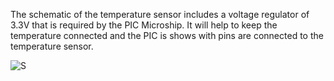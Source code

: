 The schematic of the temperature sensor includes a voltage regulator of 3.3V that is required by the PIC Microship. It will help to keep the temperature connected and the PIC is shows with pins are connected to the temperature sensor.

![S](https://github.com/user-attachments/assets/0f6b86bf-b9a7-4df6-b703-0957551c9245)
